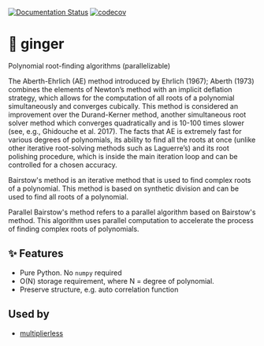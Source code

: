 [![Documentation Status](https://readthedocs.org/projects/ginger/badge/?version=latest)](https://ginger.readthedocs.io/en/latest/?badge=latest)
[![codecov](https://codecov.io/gh/luk036/ginger/graph/badge.svg?token=z4Gk9gMtsq)](https://codecov.io/gh/luk036/ginger)

# 🫚 ginger

Polynomial root-finding algorithms (parallelizable)

The Aberth-Ehrlich (AE) method introduced by Ehrlich (1967); Aberth (1973) combines the elements of Newton’s method with an implicit deflation strategy, which allows for the computation of all roots of a polynomial simultaneously and converges cubically. This method is considered an improvement over the Durand-Kerner method, another simultaneous root solver method which converges quadratically and is 10-100 times slower (see, e.g., Ghidouche et al. 2017). The facts that AE is extremely fast for various degrees of polynomials, its ability to find all the roots at once (unlike other iterative root-solving methods such as Laguerre’s) and its root polishing procedure, which is inside the main iteration loop and can be controlled for a chosen accuracy.

Bairstow's method is an iterative method that is used to find complex roots of a polynomial. This method is based on synthetic division and can be used to find all roots of a polynomial.

Parallel Bairstow's method refers to a parallel algorithm based on Bairstow's method. This algorithm uses parallel computation to accelerate the process of finding complex roots of polynomials.

## ✨ Features

- Pure Python. No `numpy` required
- O(N) storage requirement, where N = degree of polynomial.
- Preserve structure, e.g. auto correlation function

## Used by

- [multiplierless](https://github.com/luk036/multiplierless)
